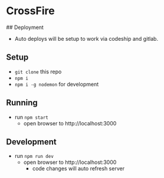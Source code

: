 # CrossFire

## Deployment

* Auto deploys will be setup to work via codeship and gitlab.

## Setup

* `git clone` this repo
* `npm i`
* `npm i -g nodemon` for development

## Running

* run `npm start`
  * open browser to http://localhost:3000

## Development

* run `npm run dev`
  * open browser to http://localhost:3000
    * code changes will auto refresh server


